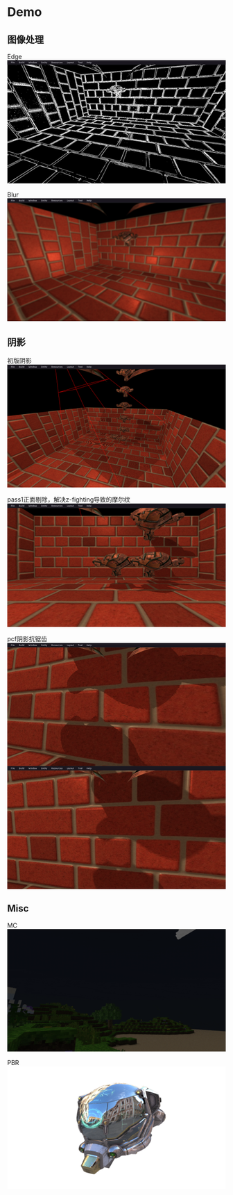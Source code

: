 # Demo

## 图像处理

Edge
![Snipaste_2021-10-17_21-48-52](https://raw.githubusercontent.com/zolo-mario/image-host/main/20211017/Snipaste_2021-10-17_21-48-52.4uwaoph4mxa0.png)

Blur
![Snipaste_2021-10-18_11-33-53](https://raw.githubusercontent.com/zolo-mario/image-host/main/20211018/Snipaste_2021-10-18_11-33-53.32tz2wzhidm0.png)


## 阴影

初版阴影
![Snipaste_2021-10-21_00-41-23](https://raw.githubusercontent.com/zolo-mario/image-host/main/20211021/Snipaste_2021-10-21_00-41-23.1ukj4tev8bgg.png)

pass1正面剔除，解决z-fighting导致的摩尔纹
![Snipaste_2021-10-21_10-44-37](https://raw.githubusercontent.com/zolo-mario/image-host/main/20211021/Snipaste_2021-10-21_10-44-37.75p2j1ezn9c.png)

pcf阴影抗锯齿
![102111023519_0Snipaste_2021-10-21_10-59-03](https://raw.githubusercontent.com/zolo-mario/image-host/main/20211021/102111023519_0Snipaste_2021-10-21_10-59-03.78fd4oeqcts0.png)

## Misc

MC
![mc](https://raw.githubusercontent.com/zolo-mario/image-host/main/20211124/mc.4lfwn87vrla0.gif)

PBR
![Snipaste_2021-12-01_23-10-31](https://raw.githubusercontent.com/zolo-mario/image-host/main/20211201/Snipaste_2021-12-01_23-10-31.18mulvpf469s.png)
